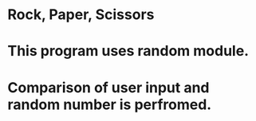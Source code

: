 # Rock, Paper, Scissors
# This program uses random module. 
# Comparison of user input and random number is perfromed.
